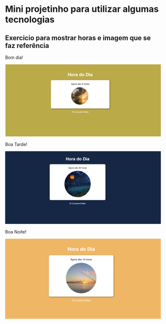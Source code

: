 # Mini projetinho para utilizar algumas tecnologias
<h2>Exercicio para mostrar horas e imagem que se faz referência</h2>

<p>Bom dia!</p>
<img id="imagem" src="IMGDIAA.png" alt="">

<p>Boa Tarde!</p>
<img id="imagem" src="IMGNOTCHE.png" alt="">

<p>Boa Noite!</p>
<img id="imagem" src="IMGTARDEE.png" alt="">